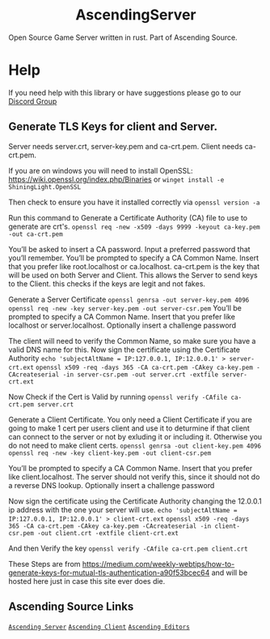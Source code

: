 <h1 align="center">
 AscendingServer
</h1>
Open Source Game Server written in rust. Part of Ascending Source.

# Help

If you need help with this library or have suggestions please go to our [Discord Group](https://discord.gg/gVXNDwpS3Z)

## Generate TLS Keys for client and Server.

Server needs server.crt, server-key.pem and ca-crt.pem.
Client needs ca-crt.pem.

If you are on windows you will need to install OpenSSL: https://wiki.openssl.org/index.php/Binaries
or ```winget install -e ShiningLight.OpenSSL```

Then check to ensure you have it installed correctly via 
```openssl version -a```

Run this command to Generate a Certificate Authority (CA) file to use to generate are crt's.
```openssl req -new -x509 -days 9999 -keyout ca-key.pem -out ca-crt.pem```

You’ll be asked to insert a CA password. Input a preferred password that you’ll remember.
You’ll be prompted to specify a CA Common Name. Insert that you prefer like root.localhost or ca.localhost.
ca-crt.pem is the key that will be used on both Server and Client. This allows the Server to send keys to the
Client. this checks if the keys are legit and not fakes.

Generate a Server Certificate
```openssl genrsa -out server-key.pem 4096```
```openssl req -new -key server-key.pem -out server-csr.pem```
You’ll be prompted to specify a CA Common Name. Insert that you prefer like localhost or server.localhost.
Optionally insert a challenge password

The client will need to verify the Common Name, so make sure you have a valid DNS name for this.
Now sign the certificate using the Certificate Authority
```echo 'subjectAltName = IP:127.0.0.1, IP:12.0.0.1' > server-crt.ext```
```openssl x509 -req -days 365 -CA ca-crt.pem -CAkey ca-key.pem -CAcreateserial -in server-csr.pem -out server.crt -extfile server-crt.ext```

Now Check if the Cert is Valid by running
```openssl verify -CAfile ca-crt.pem server.crt```

Generate a Client Certificate. You only need a Client Certificate if you are going to make 1 cert per users client and use it to deturmine if that client 
can connect to the server or not by exluding it or including it. Otherwise you do not need to make client certs.
```openssl genrsa -out client-key.pem 4096```
```openssl req -new -key client-key.pem -out client-csr.pem```

You’ll be prompted to specify a CA Common Name. Insert that you prefer like client.localhost. The server should not verify this, since it should not do a reverse DNS lookup.
Optionally insert a challenge password

Now sign the certificate using the Certificate Authority changing the 12.0.0.1 ip address with the one your server will use.
```echo 'subjectAltName = IP:127.0.0.1, IP:12.0.0.1' > client-crt.ext```
```openssl x509 -req -days 365 -CA ca-crt.pem -CAkey ca-key.pem -CAcreateserial -in client-csr.pem -out client.crt -extfile client-crt.ext```

And then Verify the key
```openssl verify -CAfile ca-crt.pem client.crt```

These Steps are from https://medium.com/weekly-webtips/how-to-generate-keys-for-mutual-tls-authentication-a90f53bcec64
and will be hosted here just in case this site ever does die. 

## Ascending Source Links
[`Ascending Server`](https://github.com/AscendingCreations/AscendingServer)
[`Ascending Client`](https://github.com/AscendingCreations/AscendingClient)
[`Ascending Editors`](https://github.com/AscendingCreations/AscendingEditors)